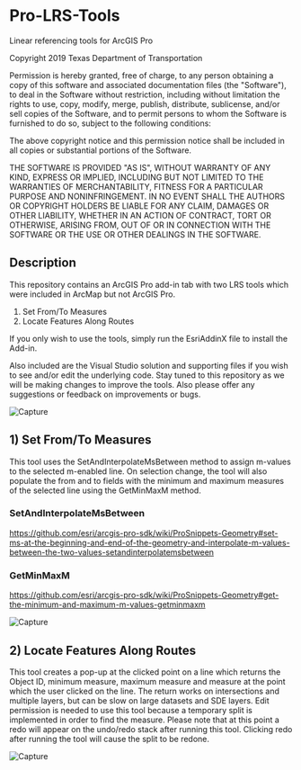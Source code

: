 # Pro-LRS-Tools
Linear referencing tools for ArcGIS Pro

Copyright 2019 Texas Department of Transportation

Permission is hereby granted, free of charge, to any person obtaining a copy of this software and associated documentation files (the "Software"), to deal in the Software without restriction, including without limitation the rights to use, copy, modify, merge, publish, distribute, sublicense, and/or sell copies of the Software, and to permit persons to whom the Software is furnished to do so, subject to the following conditions:

The above copyright notice and this permission notice shall be included in all copies or substantial portions of the Software.

THE SOFTWARE IS PROVIDED "AS IS", WITHOUT WARRANTY OF ANY KIND, EXPRESS OR IMPLIED, INCLUDING BUT NOT LIMITED TO THE WARRANTIES OF MERCHANTABILITY, FITNESS FOR A PARTICULAR PURPOSE AND NONINFRINGEMENT. IN NO EVENT SHALL THE AUTHORS OR COPYRIGHT HOLDERS BE LIABLE FOR ANY CLAIM, DAMAGES OR OTHER LIABILITY, WHETHER IN AN ACTION OF CONTRACT, TORT OR OTHERWISE, ARISING FROM, OUT OF OR IN CONNECTION WITH THE SOFTWARE OR THE USE OR OTHER DEALINGS IN THE SOFTWARE.

## Description
This repository contains an ArcGIS Pro add-in tab with two LRS tools which were included in ArcMap but not ArcGIS Pro. 
1) Set From/To Measures
2) Locate Features Along Routes 

If you only wish to use the tools, simply run the EsriAddinX file to install the Add-in.

Also included are the Visual Studio solution and supporting files if you wish to see and/or edit the underlying code.  Stay tuned to this repository as we will be making changes to improve the tools.  Also please offer any suggestions or feedback on improvements or bugs.


![Capture](https://user-images.githubusercontent.com/37301006/55736326-b6764600-59e8-11e9-8ef1-f0bf75329c8c.PNG)


## 1) Set From/To Measures
This tool uses the SetAndInterpolateMsBetween method to assign m-values to the selected m-enabled line. On selection change, the tool will also populate the from and to fields with the minimum and maximum measures of the selected line using the GetMinMaxM method.

### SetAndInterpolateMsBetween
https://github.com/esri/arcgis-pro-sdk/wiki/ProSnippets-Geometry#set-ms-at-the-beginning-and-end-of-the-geometry-and-interpolate-m-values-between-the-two-values-setandinterpolatemsbetween

### GetMinMaxM
https://github.com/esri/arcgis-pro-sdk/wiki/ProSnippets-Geometry#get-the-minimum-and-maximum-m-values-getminmaxm


![Capture](https://user-images.githubusercontent.com/37301006/55737032-16b9b780-59ea-11e9-86e3-4228f97af22c.PNG)


## 2) Locate Features Along Routes
This tool creates a pop-up at the clicked point on a line which returns the Object ID, minimum measure, maximum measure and measure at the point which the user clicked on the line.  The return works on intersections and multiple layers, but can be slow on large datasets and SDE layers.  Edit permission is needed to use this tool because a temporary split is implemented in order to find the measure.  Please note that at this point a redo will appear on the undo/redo stack after running this tool.  Clicking redo after running the tool will cause the split to be redone.

![Capture](https://user-images.githubusercontent.com/37301006/55737427-c98a1580-59ea-11e9-837b-690db0ac984c.PNG)
